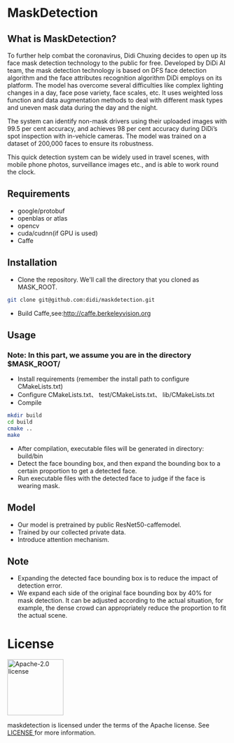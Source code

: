 # MaskDetection

## What is MaskDetection?
To further help combat the coronavirus, Didi Chuxing decides to open up its face mask detection technology to the public for free. Developed by DiDi AI team, the mask detection technology is based on DFS face detection algorithm and the face attributes recognition algorithm DiDi employs on its platform. 
The model has overcome several difficulties like complex lighting changes in a day, face pose variety, face scales, etc. It uses weighted loss function and data augmentation methods to deal with different mask types and uneven mask data during the day and the night. 

The system can identify non-mask drivers using their uploaded images with 99.5 per cent accuracy, and achieves 98 per cent accuracy during DiDi’s spot inspection with in-vehicle cameras. The model was trained on a dataset of 200,000 faces to ensure its robustness. 

This quick detection system can be widely used in travel scenes, with mobile phone photos, surveillance images etc., and is able to work round the clock.

## Requirements
- google/protobuf
- openblas or atlas
- opencv
- cuda/cudnn(if GPU is used)
- Caffe

## Installation
- Clone the repository. We'll call the directory that you cloned as MASK_ROOT.
```bash
git clone git@github.com:didi/maskdetection.git
```
- Build Caffe,see:http://caffe.berkeleyvision.org

## Usage
### Note: In this part, we assume you are in the directory $MASK_ROOT/

- Install requirements (remember the install path to configure CMakeLists.txt)
- Configure CMakeLists.txt、 test/CMakeLists.txt、 lib/CMakeLists.txt
- Compile
```bash
mkdir build
cd build
cmake ..
make
```
- After compilation, executable files will be generated in directory: build/bin
- Detect the face bounding box, and then expand the bounding box to a certain proportion to get a detected face.
- Run executable files with the detected face to judge if the face is wearing mask.

## Model
- Our model is pretrained by public ResNet50-caffemodel.
- Trained by our collected private data.
- Introduce attention mechanism.

## Note
- Expanding the detected face bounding box is to reduce the impact of detection error.
- We expand each side of the original face bounding box by 40% for mask detection. It can be adjusted according to the actual situation, for example, the dense crowd can appropriately reduce the proportion to fit the actual scene.

# License

<img alt="Apache-2.0 license" src="https://lucene.apache.org/images/mantle-power.png" width="128">

maskdetection is licensed under the terms of the Apache license. See [LICENSE ](LICENSE)for more information.

